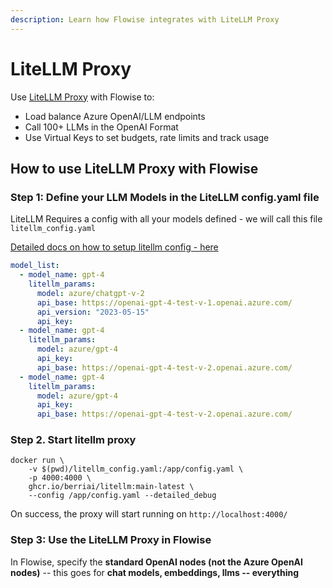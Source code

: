 ```yaml
---
description: Learn how Flowise integrates with LiteLLM Proxy
---
```


# LiteLLM Proxy

Use [LiteLLM Proxy](https://docs.litellm.ai/docs/simple_proxy) with Flowise to:

- Load balance Azure OpenAI/LLM endpoints
- Call 100+ LLMs in the OpenAI Format 
- Use Virtual Keys to set budgets, rate limits and track usage

## How to use LiteLLM Proxy with Flowise

### Step 1: Define your LLM Models in the LiteLLM config.yaml file

LiteLLM Requires a config with all your models defined - we will call this file `litellm_config.yaml`

[Detailed docs on how to setup litellm config - here](https://docs.litellm.ai/docs/proxy/configs)

```yaml
model_list:
  - model_name: gpt-4
    litellm_params:
      model: azure/chatgpt-v-2
      api_base: https://openai-gpt-4-test-v-1.openai.azure.com/
      api_version: "2023-05-15"
      api_key: 
  - model_name: gpt-4
    litellm_params:
      model: azure/gpt-4
      api_key: 
      api_base: https://openai-gpt-4-test-v-2.openai.azure.com/
  - model_name: gpt-4
    litellm_params:
      model: azure/gpt-4
      api_key: 
      api_base: https://openai-gpt-4-test-v-2.openai.azure.com/
```


### Step 2. Start litellm proxy

```shell
docker run \
    -v $(pwd)/litellm_config.yaml:/app/config.yaml \
    -p 4000:4000 \
    ghcr.io/berriai/litellm:main-latest \
    --config /app/config.yaml --detailed_debug
```

On success, the proxy will start running on `http://localhost:4000/`

### Step 3: Use the LiteLLM Proxy in Flowise

In Flowise, specify the **standard OpenAI nodes (not the Azure OpenAI nodes)** -- this goes for **chat models, embeddings, llms -- everything**

